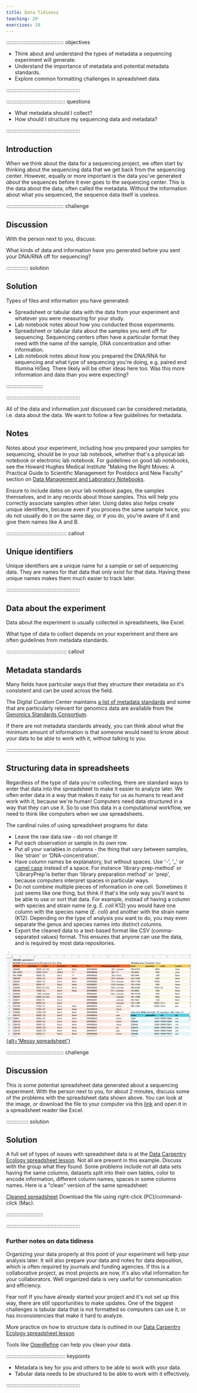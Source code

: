 ```yaml
---
title: Data Tidiness
teaching: 20
exercises: 10
---
```


::::::::::::::::::::::::::::::::::::::: objectives

- Think about and understand the types of metadata a sequencing experiment will generate.
- Understand the importance of metadata and potential metadata standards.
- Explore common formatting challenges in spreadsheet data.

::::::::::::::::::::::::::::::::::::::::::::::::::

:::::::::::::::::::::::::::::::::::::::: questions

- What metadata should I collect?
- How should I structure my sequencing data and metadata?

::::::::::::::::::::::::::::::::::::::::::::::::::

## Introduction

When we think about the data for a sequencing project, we often start by thinking about the sequencing data that we get back from the sequencing center. However, equally or more important is the data you've generated *about* the sequences before it ever goes to the sequencing center. This is the data about the data, often called the metadata. Without the information about what you sequenced, the sequence data itself is useless.

:::::::::::::::::::::::::::::::::::::::  challenge

## Discussion

With the person next to you, discuss:

What kinds of data and information have you generated before you sent your DNA/RNA off for sequencing?

:::::::::::::::  solution

## Solution

Types of files and information you have generated:

- Spreadsheet or tabular data with the data from your experiment and whatever you were measuring for your study.
- Lab notebook notes about how you conducted those experiments.
- Spreadsheet or tabular data about the samples you sent off for sequencing. Sequencing centers often have a particular format they need with the name of the sample, DNA concentration and other information.
- Lab notebook notes about how you prepared the DNA/RNA for sequencing and what type of sequencing you're doing, e.g. paired end Illumina HiSeq.
  There likely will be other ideas here too.
  Was this more information and data than you were expecting?
  
  

:::::::::::::::::::::::::

::::::::::::::::::::::::::::::::::::::::::::::::::

All of the data and information just discussed can be considered metadata, i.e. data about the data. We want to follow a few guidelines for metadata.

## Notes

Notes about your experiment, including how you prepared your samples for sequencing, should be in your lab notebook, whether that's a physical lab notebook or electronic lab notebook. For guidelines on good lab notebooks, see the Howard Hughes Medical Institute "Making the Right Moves: A Practical Guide to Scientifıc Management for Postdocs and New Faculty" section on
[Data Management and Laboratory Notebooks](https://www.hhmi.org/sites/default/files/Educational%20Materials/Lab%20Management/Making%20the%20Right%20Moves/moves2_ch8.pdf).

Ensure to include dates on your lab notebook pages, the samples themselves, and in
any records about those samples. This will help you correctly associate samples
other later. Using dates also helps create unique identifiers, because even
if you process the same sample twice, you do not usually do it on the same
day, or if you do, you're aware of it and give them names like A and B.

:::::::::::::::::::::::::::::::::::::::::  callout

## Unique identifiers

Unique identifiers are a unique name for a sample or set of sequencing data.
They are names for that data that only exist for that data. Having these
unique names makes them much easier to track later.


::::::::::::::::::::::::::::::::::::::::::::::::::

## Data about the experiment

Data about the experiment is usually collected in spreadsheets, like Excel.

What type of data to collect depends on your experiment and there are often guidelines from metadata standards.

:::::::::::::::::::::::::::::::::::::::::  callout

## Metadata standards

Many fields have particular ways that they structure their metadata so it's
consistent and can be used across the field.

The Digital Curation Center maintains [a list of metadata  standards](https://www.dcc.ac.uk/resources/metadata-standards/list) and some that are particularly relevant for genomics data are available from the [Genomics Standards Consortium](https://www.gensc.org/pages/projects.html).

If there are not metadata standards already, you can think about what the minimum amount of information is that someone would need to know about your data to be able to work with it, without talking to you.

::::::::::::::::::::::::::::::::::::::::::::::::::

## Structuring data in spreadsheets

Regardless of the type of data you're collecting, there are standard ways to enter that data into the spreadsheet to make it easier to analyze later. We often enter data in a way that makes it easy for us as humans to read and work with it, because we're human! Computers need data structured in a way that they can use it. So to use this data in a computational workflow, we need to think like computers when we use spreadsheets.

The cardinal rules of using spreadsheet programs for data:

- Leave the raw data raw - do not change it!
- Put each observation or sample in its own row.
- Put all your variables in columns - the thing that vary between samples, like ‘strain' or ‘DNA-concentration'.
- Have column names be explanatory, but without spaces. Use '-', '\_' or [camel case](https://en.wikipedia.org/wiki/Camel_case) instead of a space. For instance 'library-prep-method' or 'LibraryPrep'is better than 'library preparation method' or 'prep', because computers interpret spaces in particular ways.
- Do not combine multiple pieces of information in one cell. Sometimes it just seems like one thing, but think if that's the only way
  you'll want to be able to use or sort that data. For example, instead of having a column with species and strain name (e.g. *E. coli*
  K12) you would have one column with the species name (*E. coli*) and another with the strain name (K12). Depending on the type of
  analysis you want to do, you may even separate the genus and species names into distinct columns.
- Export the cleaned data to a text-based format like CSV (comma-separated values) format. This ensures that anyone can use the data, and is required by most data repositories.

[![](fig/01_tidiness_datasheet_example_messy.png){alt='Messy spreadsheet'}](files/Ecoli_metadata_composite_messy.xlsx)

:::::::::::::::::::::::::::::::::::::::  challenge

## Discussion

This is some potential spreadsheet data generated about a sequencing experiment. With the person next to you, for about 2 minutes, discuss some of the problems with the spreadsheet data shown above. You can look at the image, or download the file to your computer via this [link](files/Ecoli_metadata_composite_messy.xlsx) and open it in a spreadsheet reader like Excel.

:::::::::::::::  solution

## Solution

A full set of types of issues with spreadsheet data is at the [Data Carpentry Ecology spreadsheet lesson](https://www.datacarpentry.org/spreadsheet-ecology-lesson/02-common-mistakes/). Not all are present in this example. Discuss with the group what they found. Some problems include not all data sets having the same columns, datasets split into their own tables, color to encode information, different column names, spaces in some columns names. Here is a "clean" version of the same spreadsheet:

[Cleaned spreadsheet](https://raw.githubusercontent.com/datacarpentry/wrangling-genomics/gh-pages/files/Ecoli_metadata_composite.tsv)
Download the file using right-click (PC)/command-click (Mac).



:::::::::::::::::::::::::

::::::::::::::::::::::::::::::::::::::::::::::::::

### Further notes on data tidiness

Organizing your data properly at this point of your experiment will help your analysis later. It will also prepare your data and notes for data deposition, which is often required by journals and funding agencies. If this is a collaborative project, as most projects are now, it's also vital information for your collaborators. Well organized data is very useful for communication and efficiency.

Fear not! If you have already started your project and it's not set up this way, there are still opportunities to make updates. One of the biggest challenges is tabular data that is not formatted so computers can use it, or has inconsistencies that make it hard to analyze.

More practice on how to structure data is outlined in our [Data Carpentry Ecology spreadsheet lesson](https://www.datacarpentry.org/spreadsheet-ecology-lesson/02-common-mistakes)

Tools like [OpenRefine](https://www.datacarpentry.org/OpenRefine-ecology-lesson/) can help you clean your data.

:::::::::::::::::::::::::::::::::::::::: keypoints

- Metadata is key for you and others to be able to work with your data.
- Tabular data needs to be structured to be able to work with it effectively.

::::::::::::::::::::::::::::::::::::::::::::::::::


